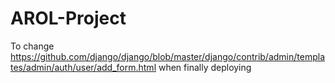 # AROL-Project

To change https://github.com/django/django/blob/master/django/contrib/admin/templates/admin/auth/user/add_form.html when finally deploying
